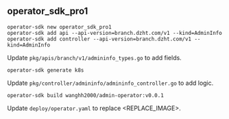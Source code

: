 ## operator_sdk_pro1
```
operator-sdk new operator_sdk_pro1
operator-sdk add api --api-version=branch.dzht.com/v1 --kind=AdminInfo
operator-sdk add controller --api-version=branch.dzht.com/v1 --kind=AdminInfo
```

Update `pkg/apis/branch/v1/admininfo_types.go` to add fields.

```
operator-sdk generate k8s
```

Update `pkg/controller/admininfo/admininfo_controller.go` to add logic.

```
operator-sdk build wanghh2000/admin-operator:v0.0.1
```

Update `deploy/operator.yaml` to replace <REPLACE_IMAGE>.